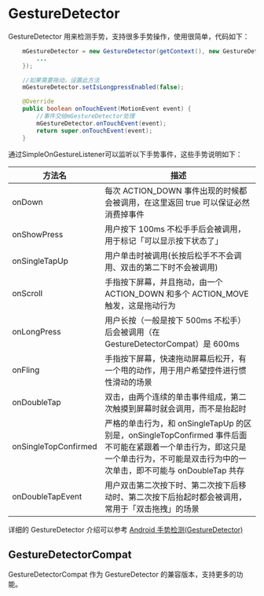 # GestureDetector

GestureDetector 用来检测手势，支持很多手势操作，使用很简单，代码如下：

```java
    mGestureDetector = new GestureDetector(getContext(), new GestureDetector.SimpleOnGestureListener() {
        ...
    });

    //如果需要拖动，设置此方法
    mGestureDetector.setIsLongpressEnabled(false);

    @Override
    public boolean onTouchEvent(MotionEvent event) {
        //事件交给mGestureDetector处理
        mGestureDetector.onTouchEvent(event);
        return super.onTouchEvent(event);
    }
```

通过SimpleOnGestureListener可以监听以下手势事件，这些手势说明如下：

|方法名 | 描述  |
| ------------ | ------------ |
| onDown  | 每次 ACTION_DOWN 事件出现的时候都会被调用，在这里返回 true 可以保证必然消费掉事件  |
| onShowPress  | 用户按下 100ms 不松⼿手后会被调用，⽤于标记「可以显示按下状态了」 |
| onSingleTapUp  | 用户单击时被调⽤(⻓按后松手不不会调用、双击的第二下时不会被调用) |
| onScroll  | 手指按下屏幕，并且拖动，由一个 ACTION_DOWN 和多个 ACTION_MOVE 触发，这是拖动行为  |
| onLongPress | 用户长按（一般是按下 500ms 不松⼿）后会被调用（在 GestureDetectorCompat）是 600ms |
| onFling |  手指按下屏幕，快速拖动屏幕后松开，有一个甩的动作，用于⽤户希望控件进行惯性滑动的场景 |
| onDoubleTap | 双击，由两个连续的单击事件组成，第二次触摸到屏幕时就会调用，⽽不是抬起时  |
| onSingleTopConfirmed  | 严格的单击行为，和 onSingleTapUp 的区别是，onSingleTopConfirmed 事件后面不可能在紧跟着一个单击行为，即这只是一个单击行为，不可能是双击行为中的一次单击，即不可能与 onDoubleTap 共存|
| onDoubleTapEvent | ⽤户双击第⼆次按下时、第⼆次按下后移动时、第二次按下后抬起时都会被调用，常⽤于「双击拖拽」的场景 |

详细的 GestureDetector 介绍可以参考 [Android 手势检测(GestureDetector)](https://github.com/GcsSloop/AndroidNote/blob/master/CustomView/Advance/%5B19%5Dgesture-detector.md)

## GestureDetectorCompat

GestureDetectorCompat 作为 GestureDetector 的兼容版本，支持更多的功能。

